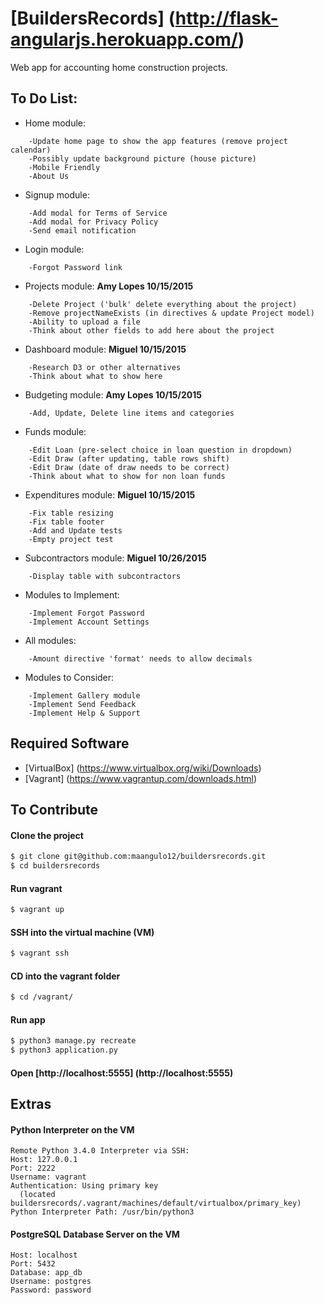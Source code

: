# [BuildersRecords] (http://flask-angularjs.herokuapp.com/)

Web app for accounting home construction projects.

## To Do List:

+ Home module:
```
    -Update home page to show the app features (remove project calendar)
    -Possibly update background picture (house picture)
    -Mobile Friendly
    -About Us
```

+ Signup module:
```
    -Add modal for Terms of Service
    -Add modal for Privacy Policy
    -Send email notification
```

+ Login module:
```
    -Forgot Password link
```

+ Projects module: <b> Amy Lopes 10/15/2015 </b>
```
    -Delete Project ('bulk' delete everything about the project)
    -Remove projectNameExists (in directives & update Project model)
    -Ability to upload a file
    -Think about other fields to add here about the project
```

+ Dashboard module: <b> Miguel 10/15/2015 </b>
```
    -Research D3 or other alternatives
    -Think about what to show here
```

+ Budgeting module: <b> Amy Lopes 10/15/2015 </b>
```
    -Add, Update, Delete line items and categories
```

+ Funds module:
```
    -Edit Loan (pre-select choice in loan question in dropdown)
    -Edit Draw (after updating, table rows shift)
    -Edit Draw (date of draw needs to be correct)
    -Think about what to show for non loan funds
```

+ Expenditures module: <b> Miguel 10/15/2015 </b>
```
    -Fix table resizing
    -Fix table footer
    -Add and Update tests
    -Empty project test
```

+ Subcontractors module: <b> Miguel 10/26/2015 </b>
```
    -Display table with subcontractors
```

+ Modules to Implement:
```
    -Implement Forgot Password
    -Implement Account Settings
```

+ All modules:
```
    -Amount directive 'format' needs to allow decimals
```

+ Modules to Consider:
```
    -Implement Gallery module
    -Implement Send Feedback
    -Implement Help & Support
```

## Required Software

+ [VirtualBox] (https://www.virtualbox.org/wiki/Downloads)
+ [Vagrant] (https://www.vagrantup.com/downloads.html)

## To Contribute

#### Clone the project
>
```bash
$ git clone git@github.com:maangulo12/buildersrecords.git
$ cd buildersrecords
```

#### Run vagrant
>
```bash
$ vagrant up    
```

#### SSH into the virtual machine (VM)
>
```bash
$ vagrant ssh
```

#### CD into the vagrant folder
>
```bash
$ cd /vagrant/
```

#### Run app
>
```bash
$ python3 manage.py recreate
$ python3 application.py    
```

#### Open [http://localhost:5555] (http://localhost:5555)

## Extras

#### Python Interpreter on the VM
```
Remote Python 3.4.0 Interpreter via SSH:
Host: 127.0.0.1
Port: 2222
Username: vagrant
Authentication: Using primary key
  (located buildersrecords/.vagrant/machines/default/virtualbox/primary_key)
Python Interpreter Path: /usr/bin/python3
```

#### PostgreSQL Database Server on the VM
```
Host: localhost
Port: 5432
Database: app_db
Username: postgres
Password: password
```
